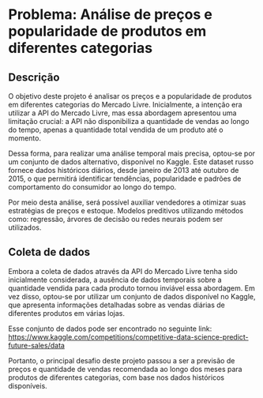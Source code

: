 # Problema: Análise de preços e popularidade de produtos em diferentes categorias

## Descrição
O objetivo deste projeto é analisar os preços e a popularidade de produtos em diferentes categorias do Mercado Livre. Inicialmente, a intenção era utilizar a API do Mercado Livre, mas essa abordagem apresentou uma limitação crucial: a API não disponibiliza a quantidade de vendas ao longo do tempo, apenas a quantidade total vendida de um produto até o momento.

Dessa forma, para realizar uma análise temporal mais precisa, optou-se por um conjunto de dados alternativo, disponível no Kaggle. Este dataset russo fornece dados históricos diários, desde janeiro de 2013 até outubro de 2015, o que permitirá identificar tendências, popularidade e padrões de comportamento do consumidor ao longo do tempo.

Por meio desta análise, será possível auxiliar vendedores a otimizar suas estratégias de preços e estoque. Modelos preditivos utilizando métodos como: regressão, árvores de decisão ou redes neurais podem ser utilizados.

## Coleta de dados
Embora a coleta de dados através da API do Mercado Livre tenha sido inicialmente considerada, a ausência de dados temporais sobre a quantidade vendida para cada produto tornou inviável essa abordagem. Em vez disso, optou-se por utilizar um conjunto de dados disponível no Kaggle, que apresenta informações detalhadas sobre as vendas diárias de diferentes produtos em várias lojas.

Esse conjunto de dados pode ser encontrado no seguinte link: https://www.kaggle.com/competitions/competitive-data-science-predict-future-sales/data

Portanto, o principal desafio deste projeto passou a ser a previsão de preços e quantidade de vendas recomendada ao longo dos meses para produtos de diferentes categorias, com base nos dados históricos disponíveis.
